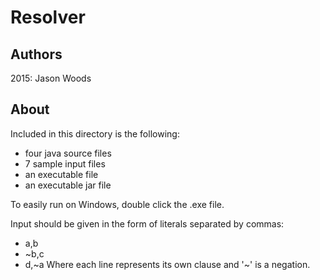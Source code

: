 # Resolver
## Authors
2015:
Jason Woods

## About
Included in this directory is the following:
- four java source files
- 7 sample input files
- an executable file
- an executable jar file

To easily run on Windows, double click the .exe file.

Input should be given in the form of literals separated by commas:
- a,b
- ~b,c
- d,~a
Where each line represents its own clause and '~' is a negation.

